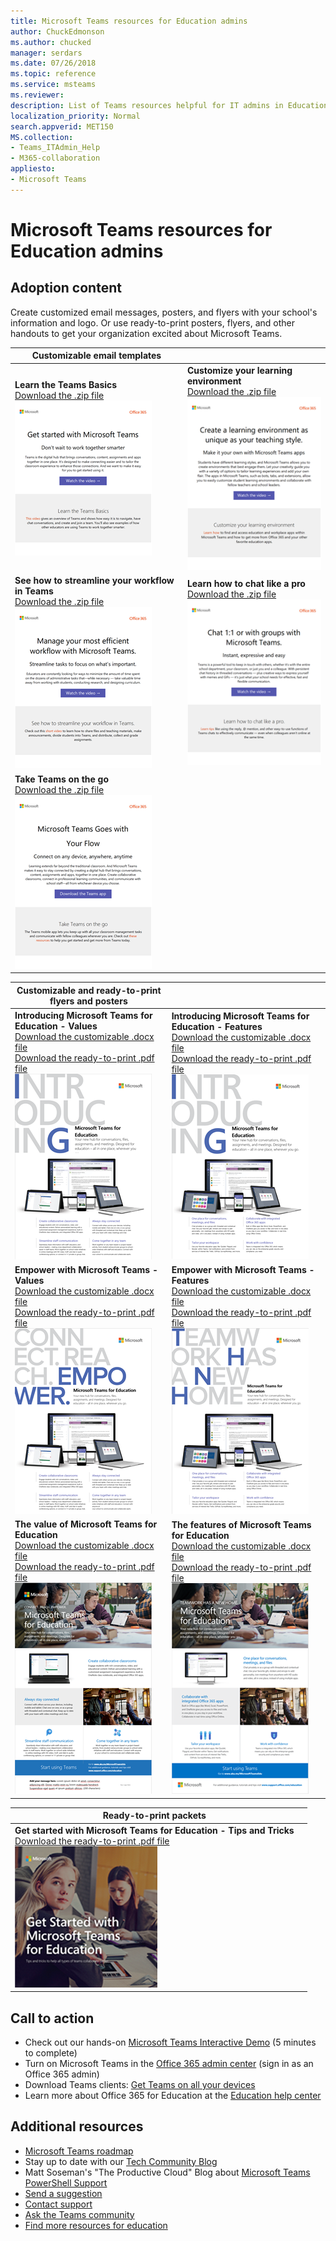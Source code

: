 ```yaml
---
title: Microsoft Teams resources for Education admins
author: ChuckEdmonson
ms.author: chucked
manager: serdars
ms.date: 07/26/2018
ms.topic: reference
ms.service: msteams
ms.reviewer:
description: List of Teams resources helpful for IT admins in Education.
localization_priority: Normal
search.appverid: MET150
MS.collection: 
- Teams_ITAdmin_Help
- M365-collaboration
appliesto:
- Microsoft Teams
---
```


Microsoft Teams resources for Education admins
==============================================

## Adoption content

Create customized email messages, posters, and flyers with your school's information and logo. Or use ready-to-print posters, flyers, and other handouts to get your organization excited about Microsoft Teams.

|Customizable email templates |         |
|---------|---------|
|**Learn the Teams Basics**<br>[Download the .zip file](https://github.com/MicrosoftDocs/OfficeDocs-SkypeForBusiness/blob/live/Teams/downloads/edu-resources/getting-started.zip?raw=true)<br> ![Screenshot of the Learn the Teams Basics email template.](media/outlook-template-teams-basics.png)   |**Customize your learning environment**<br>[Download the .zip file](https://github.com/MicrosoftDocs/OfficeDocs-SkypeForBusiness/blob/live/Teams/downloads/edu-resources/customize-learning.zip?raw=true)<br>![Screenshot of the Customize your learning environment email template.](media/outlook-template-teams-learn.png)       |
|**See how to streamline your workflow in Teams**<br>[Download the .zip file](https://github.com/MicrosoftDocs/OfficeDocs-SkypeForBusiness/blob/live/Teams/downloads/edu-resources/workflows.zip?raw=true)<br>![Screenshot of the See how to streamline your workflow in teams email template.](media/outlook-template-teams-workflow.png)     |**Learn how to chat like a pro**<br>[Download the .zip file](https://github.com/MicrosoftDocs/OfficeDocs-SkypeForBusiness/blob/live/Teams/downloads/edu-resources/chat.zip?raw=true)<br>![Screenshot of the Learn how to chat like a pro email template.](media/outlook-template-teams-chat.png)        |
|**Take Teams on the go**<br>[Download the .zip file](https://github.com/MicrosoftDocs/OfficeDocs-SkypeForBusiness/blob/live/Teams/downloads/edu-resources/get-teams.zip?raw=true)<br>![Screenshot of the Take Teams on the go email template.](media/outlook-template-teams-connect.png)    |          |

|Customizable and ready-to-print flyers and posters  |        |
|---------|---------|
|**Introducing Microsoft Teams for Education - Values**<br>[Download the customizable .docx file](https://github.com/MicrosoftDocs/OfficeDocs-SkypeForBusiness/blob/live/Teams/downloads/edu-resources/teams-edu-customizable-poster-intro-values.docx?raw=true)<br>[Download the ready-to-print .pdf file](https://github.com/MicrosoftDocs/OfficeDocs-SkypeForBusiness/blob/live/Teams/downloads/edu-resources/teams-edu-posters-values.pdf?raw=true)<br>![Screenshot of the Introducing Microsoft Teams for Education - Values poster.](media/poster-intro-values.png)    |**Introducing Microsoft Teams for Education - Features**<br>[Download the customizable .docx file](https://github.com/MicrosoftDocs/OfficeDocs-SkypeForBusiness/blob/live/Teams/downloads/edu-resources/team-edu-customizable-poster-intro-features.docx?raw=true)<br>[Download the ready-to-print .pdf file](https://github.com/MicrosoftDocs/OfficeDocs-SkypeForBusiness/blob/live/Teams/downloads/edu-resources/teams-edu-poster-features.pdf?raw=true)<br>![Screenshot of the Introducing Microsoft Teams for Education - Features poster.](media/poster-intro-features.png)          |
|**Empower with Microsoft Teams - Values**<br>[Download the customizable .docx file](https://github.com/MicrosoftDocs/OfficeDocs-SkypeForBusiness/blob/live/Teams/downloads/edu-resources/teams-edu-customizable-poster-empower-values.docx?raw=true)<br>[Download the ready-to-print .pdf file](https://github.com/MicrosoftDocs/OfficeDocs-SkypeForBusiness/blob/live/Teams/downloads/edu-resources/teams-edu-posters-values.pdf?raw=true)<br>![Screenshot of the Empower with Microsoft Teams - Values poster.](media/poster-empower-values.png)   |**Empower with Microsoft Teams - Features**<br>[Download the customizable .docx file](https://github.com/MicrosoftDocs/OfficeDocs-SkypeForBusiness/blob/live/Teams/downloads/edu-resources/teams-edu-customizable-poster-empower-features.docx?raw=true)<br>[Download the ready-to-print .pdf file](https://github.com/MicrosoftDocs/OfficeDocs-SkypeForBusiness/blob/live/Teams/downloads/edu-resources/teams-edu-poster-features.pdf?raw=true)<br>![Screenshot of the Empower with Microsoft Teams - Features poster.](media/poster-empower-features.png)          |
|**The value of Microsoft Teams for Education**<br>[Download the customizable .docx file](https://github.com/MicrosoftDocs/OfficeDocs-SkypeForBusiness/blob/live/Teams/downloads/edu-resources/teams-edu-customizable-flyer-values.docx?raw=true)<br>[Download the ready-to-print .pdf file](https://github.com/MicrosoftDocs/OfficeDocs-SkypeForBusiness/blob/live/Teams/downloads/edu-resources/teams-edu-flyer-values.pdf?raw=true)<br>![Screenshot of the value of Microsoft Teams for Education flyer.](media/flyer-values.png)    |**The features of Microsoft Teams for Education**<br>[Download the customizable .docx file](https://github.com/MicrosoftDocs/OfficeDocs-SkypeForBusiness/blob/live/Teams/downloads/edu-resources/teams-edu-customizable-flyer-values.docx?raw=true)<br>[Download the ready-to-print .pdf file](https://github.com/MicrosoftDocs/OfficeDocs-SkypeForBusiness/blob/live/Teams/downloads/edu-resources/teams-edu-flyer-features.pdf?raw=true)<br>![Screenshot of the features of Microsoft Teams for Education flyer.](media/flyer-features.png)        |

|Ready-to-print packets  |        |
|---------|---------|
|**Get started with Microsoft Teams for Education - Tips and Tricks**<br>[Download the ready-to-print .pdf file](https://github.com/MicrosoftDocs/OfficeDocs-SkypeForBusiness/blob/live/Teams/downloads/edu-resources/teams-edu-packet-get-started.pdf?raw=true)<br>![Screenshot of the Get started with Microsoft Teams for Education packet.](media/package-teams-edu-get-started.png)    |

## Call to action

- Check out our hands-on [Microsoft Teams Interactive Demo](https://teamsdemo.office.com/) (5 minutes to complete)
- Turn on Microsoft Teams in the [Office 365 admin center](https://portal.office.com/adminportal/home#/Settings/ServicesAndAddIns) (sign in as an Office 365 admin)
- Download Teams clients: [Get Teams on all your devices](https://teams.microsoft.com/downloads)
- Learn more about Office 365 for Education at the [Education help center](https://support.office.com/education)

## Additional resources

- [Microsoft Teams roadmap](https://aka.ms/teamsroadmap)
- Stay up to date with our [Tech Community Blog](https://techcommunity.microsoft.com/t5/Microsoft-Teams-Blog/bg-p/MicrosoftTeamsBlog)
- Matt Soseman's "The Productive Cloud" Blog about [Microsoft Teams PowerShell Support](https://blogs.technet.microsoft.com/skypehybridguy/2017/11/07/microsoft-teams-powershell-support/)
- [Send a suggestion](https://aka.ms/eduuservoice)
- [Contact support](https://aka.ms/o365portal)
- [Ask the Teams community](https://aka.ms/msteamscommunity)
- [Find more resources for education](https://education.microsoft.com/)


